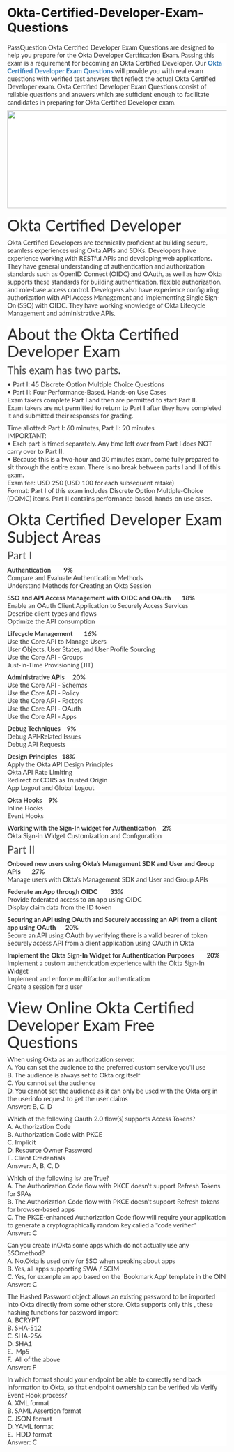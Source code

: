# Okta-Certified-Developer-Exam-Questions
<p>
	<span style="font-size:12px;font-weight:normal;">
	<p style="box-sizing:border-box;margin-top:0px;margin-bottom:10px;color:#333333;font-family:Lato;font-size:15px;white-space:normal;background-color:#FFFFFF;">
		PassQuestion Okta Certified Developer Exam Questions are designed to help you prepare for the Okta Developer Certification Exam. Passing this exam is a requirement for becoming an Okta Certified Developer. Our&nbsp;<span style="box-sizing:border-box;font-weight:700;"><a href="https://www.passquestion.com/okta-certified-developer.html" style="box-sizing:border-box;background-color:transparent;color:#337AB7;text-decoration-line:none;">Okta Certified Developer Exam Questions</a></span>&nbsp;will provide you with real exam questions with verified test answers that reflect the actual Okta Certified Developer exam. Okta Certified Developer Exam Questions consist of reliable questions and answers which are sufficient enough to facilitate candidates in preparing for Okta Certified Developer exam.
	</p>
	<p style="box-sizing:border-box;margin-top:0px;margin-bottom:10px;color:#333333;font-family:Lato;font-size:15px;white-space:normal;background-color:#FFFFFF;">
		<img alt="" src="https://www.passquestion.com/uploads/pqcom/images/20221003/a755c5d58bfa9327cbfa8051eb9566df.png" style="box-sizing:border-box;vertical-align:middle;max-width:100%;height:224px;width:600px;" />
	</p>
	<h1 style="box-sizing:border-box;margin:20px 0px 10px;font-size:36px;font-family:Lato;font-weight:500;line-height:1.1;color:#333333;white-space:normal;background-color:#FFFFFF;">
		Okta Certified Developer
	</h1>
	<p style="box-sizing:border-box;margin-top:0px;margin-bottom:10px;color:#333333;font-family:Lato;font-size:15px;white-space:normal;background-color:#FFFFFF;">
		Okta Certified Developers are technically proficient at building secure, seamless experiences using Okta APIs and SDKs. Developers have experience working with RESTful APIs and developing web applications. They have general understanding of authentication and authorization standards such as OpenID Connect (OIDC) and OAuth, as well as how Okta supports these standards for building authentication, flexible authorization, and role-base access control. Developers also have experience configuring authorization with API Access Management and implementing Single Sign-On (SSO) with OIDC. They have working knowledge of Okta Lifecycle Management and administrative APIs.
	</p>
	<h1 style="box-sizing:border-box;margin:20px 0px 10px;font-size:36px;font-family:Lato;font-weight:500;line-height:1.1;color:#333333;white-space:normal;background-color:#FFFFFF;">
		About the Okta Certified Developer Exam
	</h1>
	<h3 style="box-sizing:border-box;font-family:Lato;font-weight:500;line-height:1.1;color:#505050;margin-top:0px;margin-bottom:10px;font-size:24px;white-space:normal;background-color:#FFFFFF;">
		This exam has two parts.
	</h3>
	<p style="box-sizing:border-box;margin-top:0px;margin-bottom:10px;color:#333333;font-family:Lato;font-size:15px;white-space:normal;background-color:#FFFFFF;">
		• Part I: 45 Discrete Option Multiple Choice Questions<br style="box-sizing:border-box;" />
• Part II: Four Performance-Based, Hands-on Use Cases<br style="box-sizing:border-box;" />
Exam takers complete Part I and then are permitted to start Part II.<br style="box-sizing:border-box;" />
Exam takers are not permitted to return to Part I after they have completed it and submitted their responses for grading.
	</p>
	<p style="box-sizing:border-box;margin-top:0px;margin-bottom:10px;color:#333333;font-family:Lato;font-size:15px;white-space:normal;background-color:#FFFFFF;">
		Time allotted: Part I: 60 minutes, Part II: 90 minutes<br style="box-sizing:border-box;" />
IMPORTANT:<br style="box-sizing:border-box;" />
• Each part is timed separately. Any time left over from Part I does NOT carry over to Part II.<br style="box-sizing:border-box;" />
• Because this is a two-hour and 30 minutes exam, come fully prepared to sit through the entire exam. There is no break between parts I and II of this exam.<br style="box-sizing:border-box;" />
Exam fee: USD 250 (USD 100 for each subsequent retake)<br style="box-sizing:border-box;" />
Format: Part I of this exam includes Discrete Option Multiple-Choice (DOMC) items. Part II contains performance-based, hands-on use cases.
	</p>
	<h1 style="box-sizing:border-box;margin:20px 0px 10px;font-size:36px;font-family:Lato;font-weight:500;line-height:1.1;color:#333333;white-space:normal;background-color:#FFFFFF;">
		Okta Certified Developer Exam Subject Areas
	</h1>
	<h3 style="box-sizing:border-box;font-family:Lato;font-weight:500;line-height:1.1;color:#505050;margin-top:0px;margin-bottom:10px;font-size:24px;white-space:normal;background-color:#FFFFFF;">
		Part I
	</h3>
	<p style="box-sizing:border-box;margin-top:0px;margin-bottom:10px;color:#333333;font-family:Lato;font-size:15px;white-space:normal;background-color:#FFFFFF;">
		<span style="box-sizing:border-box;font-weight:700;">Authentication &nbsp; &nbsp; &nbsp; &nbsp;9%</span><br style="box-sizing:border-box;" />
Compare and Evaluate Authentication Methods<br style="box-sizing:border-box;" />
Understand Methods for Creating an Okta Session
	</p>
	<p style="box-sizing:border-box;margin-top:0px;margin-bottom:10px;color:#333333;font-family:Lato;font-size:15px;white-space:normal;background-color:#FFFFFF;">
		<span style="box-sizing:border-box;font-weight:700;">SSO and API Access Management with OIDC and OAuth &nbsp; &nbsp; &nbsp; 18%</span><br style="box-sizing:border-box;" />
Enable an OAuth Client Application to Securely Access Services<br style="box-sizing:border-box;" />
Describe client types and flows<br style="box-sizing:border-box;" />
Optimize the API consumption
	</p>
	<p style="box-sizing:border-box;margin-top:0px;margin-bottom:10px;color:#333333;font-family:Lato;font-size:15px;white-space:normal;background-color:#FFFFFF;">
		<span style="box-sizing:border-box;font-weight:700;">Lifecycle Management &nbsp; &nbsp; &nbsp; 16%</span><br style="box-sizing:border-box;" />
Use the Core API to Manage Users<br style="box-sizing:border-box;" />
User Objects, User States, and User Profile Sourcing<br style="box-sizing:border-box;" />
Use the Core API - Groups<br style="box-sizing:border-box;" />
Just-in-Time Provisioning (JIT)
	</p>
	<p style="box-sizing:border-box;margin-top:0px;margin-bottom:10px;color:#333333;font-family:Lato;font-size:15px;white-space:normal;background-color:#FFFFFF;">
		<span style="box-sizing:border-box;font-weight:700;">Administrative APIs &nbsp; &nbsp; 20%</span><br style="box-sizing:border-box;" />
Use the Core API - Schemas<br style="box-sizing:border-box;" />
Use the Core API - Policy<br style="box-sizing:border-box;" />
Use the Core API - Factors<br style="box-sizing:border-box;" />
Use the Core API - OAuth<br style="box-sizing:border-box;" />
Use the Core API - Apps
	</p>
	<p style="box-sizing:border-box;margin-top:0px;margin-bottom:10px;color:#333333;font-family:Lato;font-size:15px;white-space:normal;background-color:#FFFFFF;">
		<span style="box-sizing:border-box;font-weight:700;">Debug Techniques &nbsp; &nbsp;9%</span><br style="box-sizing:border-box;" />
Debug API-Related Issues<br style="box-sizing:border-box;" />
Debug API Requests
	</p>
	<p style="box-sizing:border-box;margin-top:0px;margin-bottom:10px;color:#333333;font-family:Lato;font-size:15px;white-space:normal;background-color:#FFFFFF;">
		<span style="box-sizing:border-box;font-weight:700;">Design Principles &nbsp; 18%</span><br style="box-sizing:border-box;" />
Apply the Okta API Design Principles<br style="box-sizing:border-box;" />
Okta API Rate Limiting<br style="box-sizing:border-box;" />
Redirect or CORS as Trusted Origin<br style="box-sizing:border-box;" />
App Logout and Global Logout
	</p>
	<p style="box-sizing:border-box;margin-top:0px;margin-bottom:10px;color:#333333;font-family:Lato;font-size:15px;white-space:normal;background-color:#FFFFFF;">
		<span style="box-sizing:border-box;font-weight:700;">Okta Hooks &nbsp; &nbsp;9%</span><br style="box-sizing:border-box;" />
Inline Hooks<br style="box-sizing:border-box;" />
Event Hooks
	</p>
	<p style="box-sizing:border-box;margin-top:0px;margin-bottom:10px;color:#333333;font-family:Lato;font-size:15px;white-space:normal;background-color:#FFFFFF;">
		<span style="box-sizing:border-box;font-weight:700;">Working with the Sign-In widget for Authentication &nbsp; &nbsp;2%</span><br style="box-sizing:border-box;" />
Okta Sign-in Widget Customization and Configuration
	</p>
	<h3 style="box-sizing:border-box;font-family:Lato;font-weight:500;line-height:1.1;color:#505050;margin-top:0px;margin-bottom:10px;font-size:24px;white-space:normal;background-color:#FFFFFF;">
		Part II
	</h3>
	<p style="box-sizing:border-box;margin-top:0px;margin-bottom:10px;color:#333333;font-family:Lato;font-size:15px;white-space:normal;background-color:#FFFFFF;">
		<span style="box-sizing:border-box;font-weight:700;">Onboard new users using Okta’s Management SDK and User and Group APIs &nbsp; &nbsp; &nbsp; 27%</span><br style="box-sizing:border-box;" />
Manage users with Okta’s Management SDK and User and Group APIs
	</p>
	<p style="box-sizing:border-box;margin-top:0px;margin-bottom:10px;color:#333333;font-family:Lato;font-size:15px;white-space:normal;background-color:#FFFFFF;">
		<span style="box-sizing:border-box;font-weight:700;">Federate an App through OIDC &nbsp; &nbsp; &nbsp; &nbsp;33%</span><br style="box-sizing:border-box;" />
Provide federated access to an app using OIDC<br style="box-sizing:border-box;" />
Display claim data from the ID token
	</p>
	<p style="box-sizing:border-box;margin-top:0px;margin-bottom:10px;color:#333333;font-family:Lato;font-size:15px;white-space:normal;background-color:#FFFFFF;">
		<span style="box-sizing:border-box;font-weight:700;">Securing an API using OAuth and Securely accessing an API from a client app using OAuth &nbsp; &nbsp; &nbsp;20%</span><br style="box-sizing:border-box;" />
Secure an API using OAuth by verifying there is a valid bearer of token<br style="box-sizing:border-box;" />
Securely access API from a client application using OAuth in Okta
	</p>
	<p style="box-sizing:border-box;margin-top:0px;margin-bottom:10px;color:#333333;font-family:Lato;font-size:15px;white-space:normal;background-color:#FFFFFF;">
		<span style="box-sizing:border-box;font-weight:700;">Implement the Okta Sign-In Widget for Authentication Purposes &nbsp; &nbsp; &nbsp; &nbsp;20%</span><br style="box-sizing:border-box;" />
Implement a custom authentication experience with the Okta Sign-In Widget<br style="box-sizing:border-box;" />
Implement and enforce multifactor authentication<br style="box-sizing:border-box;" />
Create a session for a user
	</p>
	<h1 style="box-sizing:border-box;margin:20px 0px 10px;font-size:36px;font-family:Lato;font-weight:500;line-height:1.1;color:#333333;white-space:normal;background-color:#FFFFFF;">
		View Online Okta Certified Developer Exam Free Questions
	</h1>
	<p style="box-sizing:border-box;margin-top:0px;margin-bottom:10px;color:#333333;font-family:Lato;font-size:15px;white-space:normal;background-color:#FFFFFF;">
		When using Okta as an authorization server:<br style="box-sizing:border-box;" />
A. You can set the audience to the preferred custom service you'll use<br style="box-sizing:border-box;" />
B. The audience is always set to Okta org itself<br style="box-sizing:border-box;" />
C. You cannot set the audience<br style="box-sizing:border-box;" />
D. You cannot set the audience as it can only be used with the Okta org in the userinfo request to get the user claims<br style="box-sizing:border-box;" />
Answer: B, C, D
	</p>
	<p style="box-sizing:border-box;margin-top:0px;margin-bottom:10px;color:#333333;font-family:Lato;font-size:15px;white-space:normal;background-color:#FFFFFF;">
		Which of the following Oauth 2.0 flow(s) supports Access Tokens?<br style="box-sizing:border-box;" />
A. Authorization Code<br style="box-sizing:border-box;" />
B. Authorization Code with PKCE<br style="box-sizing:border-box;" />
C. Implicit<br style="box-sizing:border-box;" />
D. Resource Owner Password<br style="box-sizing:border-box;" />
E. Client Credentials<br style="box-sizing:border-box;" />
Answer: A, B, C, D
	</p>
	<p style="box-sizing:border-box;margin-top:0px;margin-bottom:10px;color:#333333;font-family:Lato;font-size:15px;white-space:normal;background-color:#FFFFFF;">
		Which of the following is/ are True?<br style="box-sizing:border-box;" />
A. The Authorization Code flow with PKCE doesn't support Refresh Tokens for SPAs<br style="box-sizing:border-box;" />
B. The Authorization Code flow with PKCE doesn't support Refresh tokens for browser-based apps<br style="box-sizing:border-box;" />
C. The PKCE-enhanced Authorization Code flow will require your application to generate a cryptographically random key called a "code verifier"<br style="box-sizing:border-box;" />
Answer: C
	</p>
	<p style="box-sizing:border-box;margin-top:0px;margin-bottom:10px;color:#333333;font-family:Lato;font-size:15px;white-space:normal;background-color:#FFFFFF;">
		Can you create inOkta some apps which do not actually use any SSOmethod?<br style="box-sizing:border-box;" />
A. No,Okta is used only for SSO when speaking about apps<br style="box-sizing:border-box;" />
B. Yes, all apps supporting SWA / SCIM<br style="box-sizing:border-box;" />
C. Yes, for example an app based on the 'Bookmark App' template in the OIN<br style="box-sizing:border-box;" />
Answer: C
	</p>
	<p style="box-sizing:border-box;margin-top:0px;margin-bottom:10px;color:#333333;font-family:Lato;font-size:15px;white-space:normal;background-color:#FFFFFF;">
		The Hashed Password object allows an existing password to be imported into Okta directly from some other store. Okta supports only this , these hashing functions for password import:<br style="box-sizing:border-box;" />
A. BCRYPT<br style="box-sizing:border-box;" />
B. SHA-512<br style="box-sizing:border-box;" />
C. SHA-256<br style="box-sizing:border-box;" />
D. SHA1<br style="box-sizing:border-box;" />
E. &nbsp;Mp5<br style="box-sizing:border-box;" />
F. &nbsp;All of the above<br style="box-sizing:border-box;" />
Answer: F
	</p>
	<p style="box-sizing:border-box;margin-top:0px;margin-bottom:10px;color:#333333;font-family:Lato;font-size:15px;white-space:normal;background-color:#FFFFFF;">
		In which format should your endpoint be able to correctly send back information to Okta, so that endpoint ownership can be verified via Verify Event Hook process?<br style="box-sizing:border-box;" />
A. XML format<br style="box-sizing:border-box;" />
B. SAML Assertion format<br style="box-sizing:border-box;" />
C. JSON format<br style="box-sizing:border-box;" />
D. YAML format<br style="box-sizing:border-box;" />
E. &nbsp;HDD format<br style="box-sizing:border-box;" />
Answer: C
	</p>
</span>
</p>
<span style="white-space:normal;"></span>
